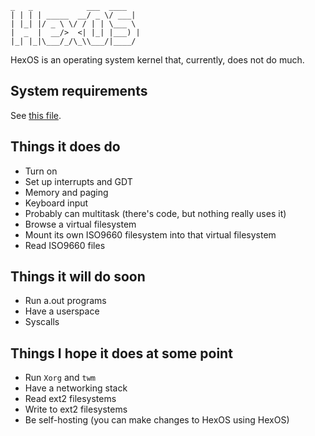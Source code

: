```
_   _            ___  ____  
| | | | _____  __/ _ \/ ___|
| |_| |/ _ \ \/ / | | \___ \
|  _  |  __/>  <| |_| |___) |
|_| |_|\___/_/\_\\___/|____/
```

HexOS is an operating system kernel that, currently, does not do much.

## System requirements
See [this file](REQUIREMENTS.md).

## Things it does do
* Turn on
* Set up interrupts and GDT
* Memory and paging
* Keyboard input
* Probably can multitask (there's code, but nothing really uses it)
* Browse a virtual filesystem
* Mount its own ISO9660 filesystem into that virtual filesystem
* Read ISO9660 files

## Things it will do soon
* Run a.out programs
* Have a userspace
* Syscalls

## Things I hope it does at some point
* Run `Xorg` and `twm`
* Have a networking stack
* Read ext2 filesystems
* Write to ext2 filesystems
* Be self-hosting (you can make changes to HexOS using HexOS)

